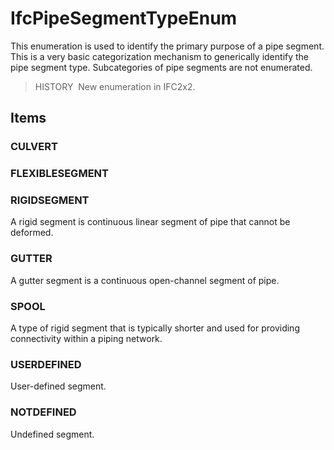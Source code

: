 # IfcPipeSegmentTypeEnum

This enumeration is used to identify the primary purpose of a pipe segment. This is a very basic categorization mechanism to generically identify the pipe segment type. Subcategories of pipe segments are not enumerated.

> HISTORY&nbsp; New enumeration in IFC2x2.

## Items

### CULVERT


### FLEXIBLESEGMENT


### RIGIDSEGMENT
A rigid segment is continuous linear segment of pipe that cannot be deformed.

### GUTTER
A gutter segment is a continuous open-channel segment of pipe.

### SPOOL
A type of rigid segment that is typically shorter and used for providing connectivity within a piping network.

### USERDEFINED
User-defined segment.

### NOTDEFINED
Undefined segment.
